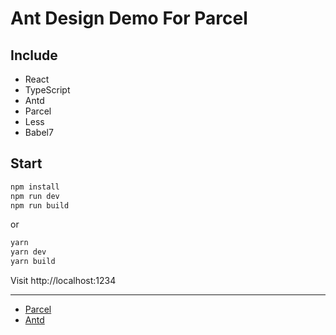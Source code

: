 # Ant Design Demo For Parcel

## Include

- React
- TypeScript
- Antd
- Parcel
- Less
- Babel7

## Start

```bash
npm install
npm run dev
npm run build
```

or

```bash
yarn
yarn dev
yarn build
```

Visit http://localhost:1234

---

- [Parcel](https://parceljs.org/)
- [Antd](http://ant.design/)
